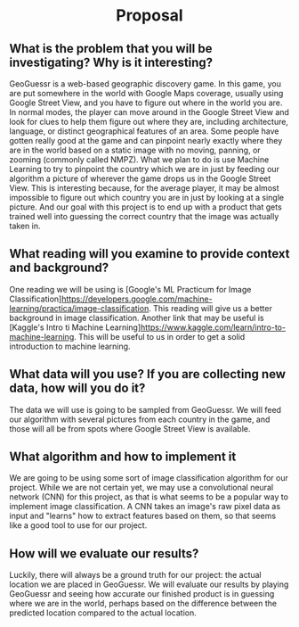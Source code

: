 # <div align="center">Proposal</div>

## What is the problem that you will be investigating? Why is it interesting?

GeoGuessr is a web-based geographic discovery game. In this game, you are put somewhere in the world with Google Maps coverage, usually using Google Street View, and you have to figure out where in the world you are. In normal modes, the player can move around in the Google Street View and look for clues to help them figure out where they are, including architecture, language, or distinct geographical features of an area. Some people have gotten really good at the game and can pinpoint nearly exactly where they are in the world based on a static image with no moving, panning, or zooming (commonly called NMPZ).
What we plan to do is use Machine Learning to try to pinpoint the country which we are in just by feeding our algorithm a picture of wherever the game drops us in the Google Street View. This is interesting because, for the average player, it may be almost impossible to figure out which country you are in just by looking at a single picture. And our goal with this project is to end up with a product that gets trained well into guessing the correct country that the image was actually taken in.

## What reading will you examine to provide context and background?

One reading we will be using is [Google's ML Practicum for Image Classification]https://developers.google.com/machine-learning/practica/image-classification. This reading will give us a better background in image classification. Another link that may be useful is [Kaggle's Intro ti Machine Learning]https://www.kaggle.com/learn/intro-to-machine-learning. This will be useful to us in order to get a solid introduction to machine learning.

## What data will you use? If you are collecting new data, how will you do it?

The data we will use is going to be sampled from GeoGuessr. We will feed our algorithm with several pictures from each country in the game, and those will all be from spots where Google Street View is available.

## What algorithm and how to implement it

We are going to be using some sort of image classification algorithm for our project. While we are not certain yet, we may use a convolutional neural network (CNN) for this project, as that is what seems to be a popular way to implement image classification. A CNN takes an image's raw pixel data as input and "learns" how to extract features based on them, so that seems like a good tool to use for our project.

## How will we evaluate our results?

Luckily, there will always be a ground truth for our project: the actual location we are placed in GeoGuessr. We will evaluate our results by playing GeoGuessr and seeing how accurate our finished product is in guessing where we are in the world, perhaps based on the difference between the predicted location compared to the actual location.
